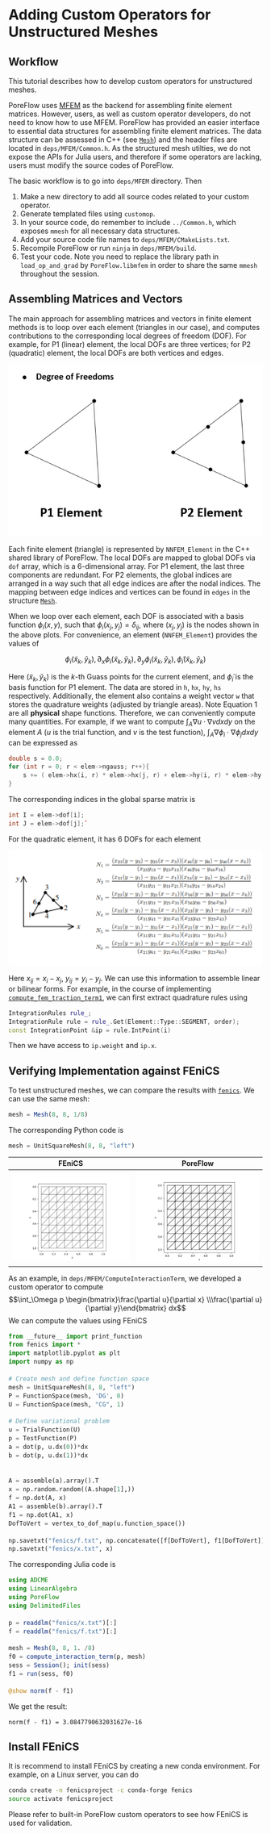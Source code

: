 # Adding Custom Operators for Unstructured Meshes

## Workflow
This tutorial describes how to develop custom operators for unstructured meshes. 

PoreFlow uses [MFEM](https://mfem.org/) as the backend for assembling finite element matrices. However, users, as well as custom operator developers, do not need to know how to use MFEM. PoreFlow has provided an easier interface to essential data structures for assembling finite element matrices. The data structure can be assessed in C++ (see [`Mesh`](@ref)) and the header files are located in `deps/MFEM/Common.h`. As the structured mesh utilties, we do not expose the APIs for Julia users, and therefore if some operators are lacking, users must modify the source codes of PoreFlow. 

The basic workflow is to go into `deps/MFEM` directory. Then 

1. Make a new directory to add all source codes related to your custom operator.
2. Generate templated files using `customop`. 
3. In your source code, do remember to include `../Common.h`, which exposes `mmesh` for all necessary data structures. 
4. Add your source code file names to `deps/MFEM/CMakeLists.txt`.
5. Recompile PoreFlow or run `ninja` in `deps/MFEM/build`. 
6. Test your code. Note you need to replace the library path in `load_op_and_grad` by `PoreFlow.libmfem` in order to share the same `mmesh` throughout the session. 

## Assembling Matrices and Vectors

The main approach for assembling matrices and vectors in finite element methods is to loop over each element (triangles in our case), and computes contributions to the corresponding local degrees of freedom (DOF). For example, for P1 (linear) element, the local DOFs are three vertices; for P2 (quadratic) element, the local DOFs are both vertices and edges. 

![](./assets/mfem/dof.png)

Each finite element (triangle) is represented by `NNFEM_Element` in the C++ shared library of PoreFlow. The local DOFs are mapped to global DOFs via `dof` array, which is a 6-dimensional array. For P1 element, the last three components are redundant. For P2 elements, the global indices are arranged in a way such that all edge indices are after the nodal indices. The mapping between edge indices and vertices can be found in `edges` in the structure [`Mesh`](@ref). 

When we loop over each element, each DOF is associated with a basis function $\phi_i(x, y)$, such that $\phi_i(x_j, y_j) = \delta_{ij}$, where $(x_j, y_j)$ is the nodes shown in the above plots. For convenience, an element (`NNFEM_Element`) provides the values of 

$$\phi_i(\tilde x_k, \tilde y_k), \partial_x \phi_i(\tilde x_k, \tilde y_k), \partial_y \phi_i(\tilde x_k, \tilde y_k), \tilde\phi_i(\tilde x_k, \tilde y_k) \tag{1}$$

Here $(\tilde x_k, \tilde y_k)$ is the $k$-th Guass points for the current element, and $\tilde \phi_i$ is the basis function for P1 element. The data are stored in `h`, `hx`, `hy`, `hs` respectively. Additionally, the element also contains a weight vector `w` that stores the quadrature weights (adjusted by triangle areas). Note Equation 1 are all **physical** shape functions. Therefore, we can conveniently compute many quantities. For example, if we want to compute $\int_A \nabla u \cdot \nabla v dx dy$ on the element $A$ ($u$ is the trial function, and $v$ is the test function), $\int_A \nabla \phi_i \cdot \nabla \phi_j dxdy$ can be expressed as 
```c++
double s = 0.0;
for (int r = 0; r < elem->ngauss; r++){
    s += ( elem->hx(i, r) * elem->hx(j, r) + elem->hy(i, r) * elem->hy(j, r)) * elem->w(r);
}
```

The corresponding indices in the global sparse matrix is 
```c++
int I = elem->dof[i];
int J = elem->dof[j];`
```

For the quadratic element, it has 6 DOFs for each element

![](./assets/quadraticelem.png)

Here $x_{ij} = x_i - x_j$, $y_{ij} = y_i - y_j$. We can use this information to assemble linear or bilinear forms. For example, in the course of implementing [`compute_fem_traction_term1`](@ref), we can first extract quadrature rules using 

```c++
IntegrationRules rule_;
IntegrationRule rule = rule_.Get(Element::Type::SEGMENT, order);
const IntegrationPoint &ip = rule.IntPoint(i)
```

Then we have access to `ip.weight` and `ip.x`. 


## Verifying Implementation against FEniCS
To test unstructured meshes, we can compare the results with [`fenics`](https://fenicsproject.org/). We can use the same mesh:
```julia
mesh = Mesh(8, 8, 1/8)
```
The corresponding Python code is
```python
mesh = UnitSquareMesh(8, 8, "left")
```

| FEniCS | PoreFlow |
|----------------|--------------|
|   ![](./assets/mfem/mesh_fenics.png)            |      ![](./assets/mfem/mesh_mfem.png)        |

As an example, in `deps/MFEM/ComputeInteractionTerm`, we developed a custom operator to compute
$$\int_\Omega p \begin{bmatrix}\frac{\partial u}{\partial x} \\\frac{\partial u}{\partial y}\end{bmatrix} dx$$
We can compute the values using FEniCS
```python
from __future__ import print_function
from fenics import *
import matplotlib.pyplot as plt
import numpy as np 

# Create mesh and define function space
mesh = UnitSquareMesh(8, 8, "left")
P = FunctionSpace(mesh, 'DG', 0)
U = FunctionSpace(mesh, "CG", 1)

# Define variational problem
u = TrialFunction(U)
p = TestFunction(P)
a = dot(p, u.dx(0))*dx
b = dot(p, u.dx(1))*dx


A = assemble(a).array().T
x = np.random.random((A.shape[1],))
f = np.dot(A, x)
A1 = assemble(b).array().T
f1 = np.dot(A1, x)
DofToVert = vertex_to_dof_map(u.function_space())

np.savetxt("fenics/f.txt", np.concatenate([f[DofToVert], f1[DofToVert]]))
np.savetxt("fenics/x.txt", x)
```

The corresponding Julia code is 
```julia
using ADCME
using LinearAlgebra
using PoreFlow
using DelimitedFiles

p = readdlm("fenics/x.txt")[:]
f = readdlm("fenics/f.txt")[:]

mesh = Mesh(8, 8, 1. /8)
f0 = compute_interaction_term(p, mesh)
sess = Session(); init(sess)
f1 = run(sess, f0)

@show norm(f - f1)
```

We get the result:
```
norm(f - f1) = 3.0847790632031627e-16
```


## Install FEniCS
It is recommend to install FEniCS by creating a new conda environment. For example, on a Linux server, you can do 
```bash
conda create -n fenicsproject -c conda-forge fenics
source activate fenicsproject
```

Please refer to built-in PoreFlow custom operators to see how FEniCS is used for validation. 